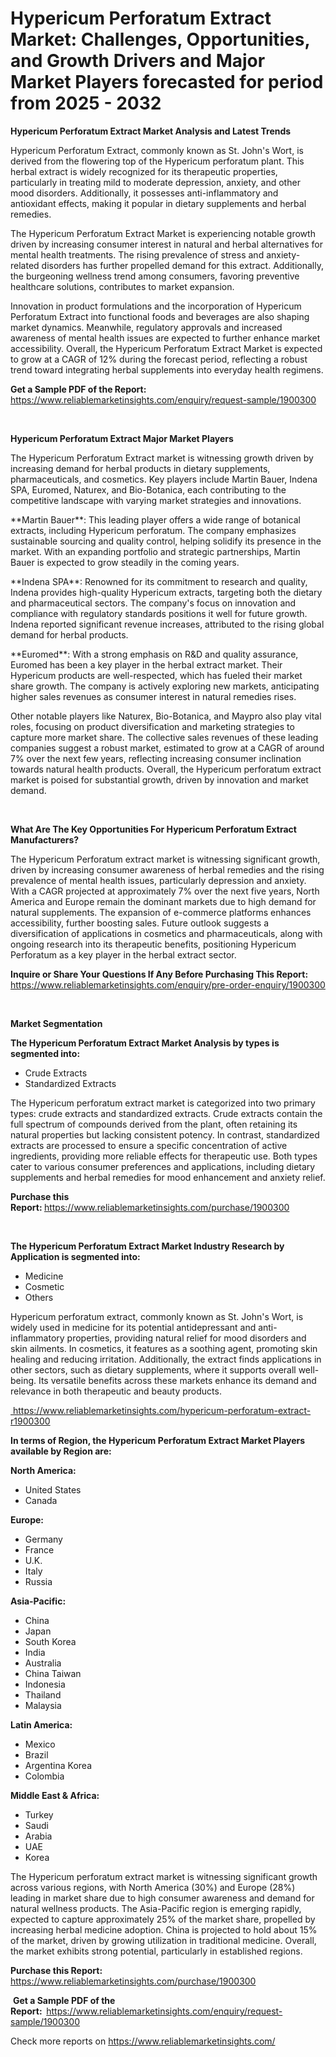 <p><h1>Hypericum Perforatum Extract Market: Challenges, Opportunities, and Growth Drivers and Major Market Players forecasted for period from 2025 - 2032</h1></p><p><strong>Hypericum Perforatum Extract Market Analysis and Latest Trends</strong></p>
<p><p>Hypericum Perforatum Extract, commonly known as St. John's Wort, is derived from the flowering top of the Hypericum perforatum plant. This herbal extract is widely recognized for its therapeutic properties, particularly in treating mild to moderate depression, anxiety, and other mood disorders. Additionally, it possesses anti-inflammatory and antioxidant effects, making it popular in dietary supplements and herbal remedies.</p><p>The Hypericum Perforatum Extract Market is experiencing notable growth driven by increasing consumer interest in natural and herbal alternatives for mental health treatments. The rising prevalence of stress and anxiety-related disorders has further propelled demand for this extract. Additionally, the burgeoning wellness trend among consumers, favoring preventive healthcare solutions, contributes to market expansion. </p><p>Innovation in product formulations and the incorporation of Hypericum Perforatum Extract into functional foods and beverages are also shaping market dynamics. Meanwhile, regulatory approvals and increased awareness of mental health issues are expected to further enhance market accessibility. Overall, the Hypericum Perforatum Extract Market is expected to grow at a CAGR of 12% during the forecast period, reflecting a robust trend toward integrating herbal supplements into everyday health regimens.</p></p>
<p><strong>Get a Sample PDF of the Report:&nbsp;</strong> <a href="https://www.reliablemarketinsights.com/enquiry/request-sample/1900300?utm_campaign=3196&utm_medium=2&utm_source=Github&utm_content=ia&utm_term=08032025&utm_id=hypericum-perforatum-extract">https://www.reliablemarketinsights.com/enquiry/request-sample/1900300</a></p>
<p>&nbsp;</p>
<p><strong>Hypericum Perforatum Extract Major Market Players</strong></p>
<p><p>The Hypericum Perforatum Extract market is witnessing growth driven by increasing demand for herbal products in dietary supplements, pharmaceuticals, and cosmetics. Key players include Martin Bauer, Indena SPA, Euromed, Naturex, and Bio-Botanica, each contributing to the competitive landscape with varying market strategies and innovations.</p><p>**Martin Bauer**: This leading player offers a wide range of botanical extracts, including Hypericum perforatum. The company emphasizes sustainable sourcing and quality control, helping solidify its presence in the market. With an expanding portfolio and strategic partnerships, Martin Bauer is expected to grow steadily in the coming years.</p><p>**Indena SPA**: Renowned for its commitment to research and quality, Indena provides high-quality Hypericum extracts, targeting both the dietary and pharmaceutical sectors. The company's focus on innovation and compliance with regulatory standards positions it well for future growth. Indena reported significant revenue increases, attributed to the rising global demand for herbal products.</p><p>**Euromed**: With a strong emphasis on R&D and quality assurance, Euromed has been a key player in the herbal extract market. Their Hypericum products are well-respected, which has fueled their market share growth. The company is actively exploring new markets, anticipating higher sales revenues as consumer interest in natural remedies rises.</p><p>Other notable players like Naturex, Bio-Botanica, and Maypro also play vital roles, focusing on product diversification and marketing strategies to capture more market share. The collective sales revenues of these leading companies suggest a robust market, estimated to grow at a CAGR of around 7% over the next few years, reflecting increasing consumer inclination towards natural health products. Overall, the Hypericum perforatum extract market is poised for substantial growth, driven by innovation and market demand.</p></p>
<p>&nbsp;</p>
<p><strong>What Are The Key Opportunities For Hypericum Perforatum Extract Manufacturers?</strong></p>
<p><p>The Hypericum Perforatum extract market is witnessing significant growth, driven by increasing consumer awareness of herbal remedies and the rising prevalence of mental health issues, particularly depression and anxiety. With a CAGR projected at approximately 7% over the next five years, North America and Europe remain the dominant markets due to high demand for natural supplements. The expansion of e-commerce platforms enhances accessibility, further boosting sales. Future outlook suggests a diversification of applications in cosmetics and pharmaceuticals, along with ongoing research into its therapeutic benefits, positioning Hypericum Perforatum as a key player in the herbal extract sector.</p></p>
<p><strong>Inquire or Share Your Questions If Any Before Purchasing This Report:</strong> <a href="https://www.reliablemarketinsights.com/enquiry/pre-order-enquiry/1900300?utm_campaign=3196&utm_medium=2&utm_source=Github&utm_content=ia&utm_term=08032025&utm_id=hypericum-perforatum-extract">https://www.reliablemarketinsights.com/enquiry/pre-order-enquiry/1900300</a></p>
<p>&nbsp;</p>
<p><strong>Market Segmentation</strong></p>
<p><strong>The Hypericum Perforatum Extract Market Analysis by types is segmented into:</strong></p>
<p><ul><li>Crude Extracts</li><li>Standardized Extracts</li></ul></p>
<p><p>The Hypericum perforatum extract market is categorized into two primary types: crude extracts and standardized extracts. Crude extracts contain the full spectrum of compounds derived from the plant, often retaining its natural properties but lacking consistent potency. In contrast, standardized extracts are processed to ensure a specific concentration of active ingredients, providing more reliable effects for therapeutic use. Both types cater to various consumer preferences and applications, including dietary supplements and herbal remedies for mood enhancement and anxiety relief.</p></p>
<p><strong>Purchase this Report:&nbsp;</strong><a href="https://www.reliablemarketinsights.com/purchase/1900300?utm_campaign=3196&utm_medium=2&utm_source=Github&utm_content=ia&utm_term=08032025&utm_id=hypericum-perforatum-extract">https://www.reliablemarketinsights.com/purchase/1900300</a></p>
<p>&nbsp;</p>
<p><strong>The Hypericum Perforatum Extract Market Industry Research by Application is segmented into:</strong></p>
<p><ul><li>Medicine</li><li>Cosmetic</li><li>Others</li></ul></p>
<p><p>Hypericum perforatum extract, commonly known as St. John's Wort, is widely used in medicine for its potential antidepressant and anti-inflammatory properties, providing natural relief for mood disorders and skin ailments. In cosmetics, it features as a soothing agent, promoting skin healing and reducing irritation. Additionally, the extract finds applications in other sectors, such as dietary supplements, where it supports overall well-being. Its versatile benefits across these markets enhance its demand and relevance in both therapeutic and beauty products.</p></p>
<p><a href="https://www.reliablemarketinsights.com/hypericum-perforatum-extract-r1900300?utm_campaign=3196&utm_medium=2&utm_source=Github&utm_content=ia&utm_term=08032025&utm_id=hypericum-perforatum-extract">&nbsp;https://www.reliablemarketinsights.com/hypericum-perforatum-extract-r1900300</a></p>
<p><strong>In terms of Region, the Hypericum Perforatum Extract Market Players available by Region are:</strong></p>
<p>
    <p> <strong> North America: </strong>
        <ul>
            <li>United States</li>
            <li>Canada</li>
        </ul>
        </p> 
    <p> <strong> Europe: </strong>
        <ul>
            <li>Germany</li>
            <li>France</li>
            <li>U.K.</li>
            <li>Italy</li>
            <li>Russia</li>
        </ul>
        </p> 
    <p> <strong> Asia-Pacific: </strong>
        <ul>
            <li>China</li>
            <li>Japan</li>
            <li>South Korea</li>
            <li>India</li>
            <li>Australia</li>
            <li>China Taiwan</li>
            <li>Indonesia</li>
            <li>Thailand</li>
            <li>Malaysia</li>
        </ul>
        </p> 
    <p> <strong> Latin America: </strong>
        <ul>
            <li>Mexico</li>
            <li>Brazil</li>
            <li>Argentina Korea</li>
            <li>Colombia</li>
        </ul>
        </p> 
    <p> <strong> Middle East & Africa: </strong>
        <ul>
            <li>Turkey</li>
            <li>Saudi</li>
            <li>Arabia</li>
            <li>UAE</li>
            <li>Korea</li>
        </ul>
    </p>
    </p>
<p><p>The Hypericum perforatum extract market is witnessing significant growth across various regions, with North America (30%) and Europe (28%) leading in market share due to high consumer awareness and demand for natural wellness products. The Asia-Pacific region is emerging rapidly, expected to capture approximately 25% of the market share, propelled by increasing herbal medicine adoption. China is projected to hold about 15% of the market, driven by growing utilization in traditional medicine. Overall, the market exhibits strong potential, particularly in established regions.</p></p>
<p><strong>Purchase this Report: </strong><a href="https://www.reliablemarketinsights.com/purchase/1900300?utm_campaign=3196&utm_medium=2&utm_source=Github&utm_content=ia&utm_term=08032025&utm_id=hypericum-perforatum-extract">https://www.reliablemarketinsights.com/purchase/1900300</a></p>
<p>&nbsp;<strong>Get a Sample PDF of the Report:&nbsp;&nbsp;</strong><a href="https://www.reliablemarketinsights.com/enquiry/request-sample/1900300?utm_campaign=3196&utm_medium=2&utm_source=Github&utm_content=ia&utm_term=08032025&utm_id=hypericum-perforatum-extract">https://www.reliablemarketinsights.com/enquiry/request-sample/1900300</a></p>
<p><strong></strong></p>
<p>Check more reports on <a href="https://www.reliablemarketinsights.com/?utm_campaign=3196&utm_medium=2&utm_source=Github&utm_content=ia&utm_term=08032025&utm_id=hypericum-perforatum-extract">https://www.reliablemarketinsights.com/</a></p>